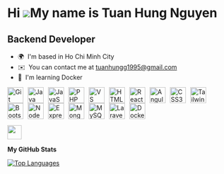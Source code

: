 Hi ![](https://user-images.githubusercontent.com/18350557/176309783-0785949b-9127-417c-8b55-ab5a4333674e.gif)My name is Tuan Hung Nguyen
========================================================================================================================================

Backend Developer
-----------------

*   🌍  I'm based in Ho Chi Minh City
*   ✉️  You can contact me at [tuanhungg1995@gmail.com](mailto:tuanhungg1995@gmail.com)
*   🧠  I'm learning Docker 
<p align="left">
      <a href="https://git-scm.com/" target="_blank" rel="noreferrer"
        ><img
          src="https://raw.githubusercontent.com/danielcranney/readme-generator/main/public/icons/skills/git-colored.svg"
          width="36"
          height="36"
          style="margin-right: 10px"
          alt="Git" /></a
      ><a href="https://www.oracle.com/java/" target="_blank" rel="noreferrer"
        ><img
          src="https://raw.githubusercontent.com/danielcranney/readme-generator/main/public/icons/skills/java-colored.svg"
          width="36"
          height="36"
          style="margin-right: 10px"
          alt="Java" /></a
      ><a
        href="https://developer.mozilla.org/en-US/docs/Web/JavaScript"
        target="_blank"
        rel="noreferrer"
        ><img
          src="https://raw.githubusercontent.com/danielcranney/readme-generator/main/public/icons/skills/javascript-colored.svg"
          width="36"
          height="36"
          style="margin-right: 10px"
          alt="JavaScript" /></a
      ><a href="https://www.php.net/" target="_blank" rel="noreferrer"
        ><img
          src="https://raw.githubusercontent.com/danielcranney/readme-generator/main/public/icons/skills/php-colored.svg"
          width="36"
          height="36"
          style="margin-right: 10px"
          alt="PHP" /></a
      ><a href="https://code.visualstudio.com/" target="_blank" rel="noreferrer"
        ><img
          src="https://raw.githubusercontent.com/danielcranney/readme-generator/main/public/icons/skills/visualstudiocode.svg"
          width="36"
          height="36"
          style="margin-right: 10px"
          alt="VS Code" /></a
      ><a
        href="https://developer.mozilla.org/en-US/docs/Glossary/HTML5"
        target="_blank"
        rel="noreferrer"
        ><img
          src="https://raw.githubusercontent.com/danielcranney/readme-generator/main/public/icons/skills/html5-colored.svg"
          width="36"
          height="36"
          style="margin-right: 10px"
          alt="HTML5" /></a
      ><a href="https://reactjs.org/" target="_blank" rel="noreferrer"
        ><img
          src="https://raw.githubusercontent.com/danielcranney/readme-generator/main/public/icons/skills/react-colored.svg"
          width="36"
          height="36"
          style="margin-right: 10px"
          alt="React" /></a
      ><a href="https://angular.io/" target="_blank" rel="noreferrer"
        ><img
          src="https://raw.githubusercontent.com/danielcranney/readme-generator/main/public/icons/skills/angularjs-colored.svg"
          width="36"
          height="36"
          style="margin-right: 10px"
          alt="Angular" /></a
      ><a href="https://www.w3.org/TR/CSS/#css" target="_blank" rel="noreferrer"
        ><img
          src="https://raw.githubusercontent.com/danielcranney/readme-generator/main/public/icons/skills/css3-colored.svg"
          width="36"
          height="36"
          style="margin-right: 10px"
          alt="CSS3" /></a
      ><a href="https://tailwindcss.com/" target="_blank" rel="noreferrer"
        ><img
          src="https://raw.githubusercontent.com/danielcranney/readme-generator/main/public/icons/skills/tailwindcss-colored.svg"
          width="36"
          height="36"
          style="margin-right: 10px"
          alt="TailwindCSS" /></a
      ><a href="https://getbootstrap.com/" target="_blank" rel="noreferrer"
        ><img
          src="https://raw.githubusercontent.com/danielcranney/readme-generator/main/public/icons/skills/bootstrap-colored.svg"
          width="36"
          height="36"
          style="margin-right: 10px"
          alt="Bootstrap" /></a
      ><a href="https://nodejs.org/en/" target="_blank" rel="noreferrer"
        ><img
          src="https://raw.githubusercontent.com/danielcranney/readme-generator/main/public/icons/skills/nodejs-colored.svg"
          width="36"
          height="36"
          style="margin-right: 10px"
          alt="NodeJS" /></a
      ><a href="https://expressjs.com/" target="_blank" rel="noreferrer"
        ><img
          src="https://raw.githubusercontent.com/danielcranney/readme-generator/main/public/icons/skills/express-colored.svg"
          width="36"
          height="36"
          style="margin-right: 10px"
          alt="Express" /></a
      ><a href="https://www.mongodb.com/" target="_blank" rel="noreferrer"
        ><img
          src="https://raw.githubusercontent.com/danielcranney/readme-generator/main/public/icons/skills/mongodb-colored.svg"
          width="36"
          height="36"
          style="margin-right: 10px"
          alt="MongoDB" /></a
      ><a href="https://www.mysql.com/" target="_blank" rel="noreferrer"
        ><img
          src="https://raw.githubusercontent.com/danielcranney/readme-generator/main/public/icons/skills/mysql-colored.svg"
          width="36"
          height="36"
          style="margin-right: 10px"
          alt="MySQL" /></a
      ><a href="https://laravel.com/" target="_blank" rel="noreferrer"
        ><img
          src="https://raw.githubusercontent.com/danielcranney/readme-generator/main/public/icons/skills/laravel-colored.svg"
          width="36"
          height="36"
          style="margin-right: 10px"
          alt="Laravel" /></a
      ><a href="https://www.docker.com/" target="_blank" rel="noreferrer"
        ><img
          src="https://raw.githubusercontent.com/danielcranney/readme-generator/main/public/icons/skills/docker-colored.svg"
          width="36"
          height="36"
          style="margin-right: 10px"
          alt="Docker"
      /></a>
    </p>
<p align="left"> <a href="https://www.github.com/TuanHung1995" target="_blank" rel="noreferrer"> <picture> <source media="(prefers-color-scheme: dark)" srcset="https://raw.githubusercontent.com/danielcranney/readme-generator/main/public/icons/socials/github-dark.svg" /> <source media="(prefers-color-scheme: light)" srcset="https://raw.githubusercontent.com/danielcranney/readme-generator/main/public/icons/socials/github.svg" /> <img src="https://raw.githubusercontent.com/danielcranney/readme-generator/main/public/icons/socials/github.svg" width="32" height="32" /> </picture> </a></p>

<b>My GitHub Stats</b>

<a href="https://github.com/TuanHung1995" align="left"><img src="https://github-readme-stats.vercel.app/api/top-langs/?username=TuanHung1995&langs_count=10&title_color=0891b2&text_color=ffffff&icon_color=0891b2&bg_color=1c1917&hide_border=true&locale=en&custom_title=Top%20%Languages" alt="Top Languages" /></a>
